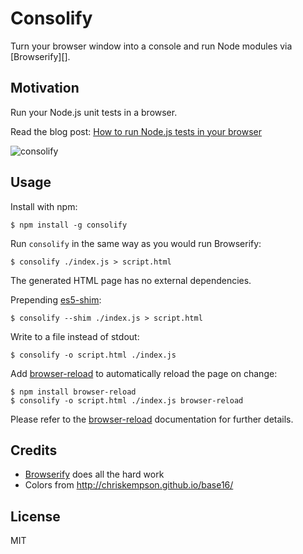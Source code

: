 # Consolify

Turn your browser window into a console and run Node modules via [Browserify][].


## Motivation

Run your Node.js unit tests in a browser.

Read the blog post: [How to run Node.js tests in your browser](http://maxantoni.de/blog/2013/04/how-to-run-nodejs-tests-in-your-browser.html)

![consolify](http://maxantoni.de/img/consolify.png)


## Usage

Install with npm:

```
$ npm install -g consolify
```

Run `consolify` in the same way as you would run Browserify:

```
$ consolify ./index.js > script.html
```

The generated HTML page has no external dependencies.

Prepending [es5-shim](https://github.com/kriskowal/es5-shim):

```
$ consolify --shim ./index.js > script.html
```

Write to a file instead of stdout:

```
$ consolify -o script.html ./index.js
```

Add [browser-reload][] to automatically reload the page on change:

```
$ npm install browser-reload
$ consolify -o script.html ./index.js browser-reload
```

Please refer to the [browser-reload][] documentation for further details.

[browser-reload]: https://github.com/mantoni/browser-reload

## Credits

- [Browserify](http://browserify.org) does all the hard work
- Colors from <http://chriskempson.github.io/base16/>

## License

MIT
